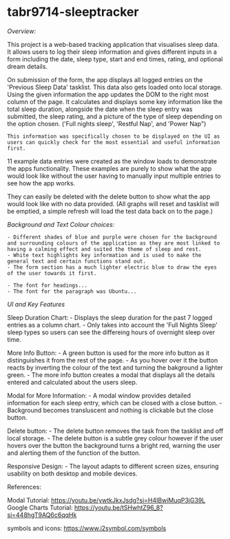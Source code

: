 # tabr9714-sleeptracker

*Overview:*

This project is a web-based tracking application that visualises sleep data. 
It allows users to log their sleep information and gives different inputs in a form including the date, sleep type, start and end times, rating, and optional dream details.

On submission of the form, the app displays all logged entries on the 'Previous Sleep Data' tasklist. This data also gets loaded onto local storage. 
Using the given information the app updates the DOM to the right most column of the page. It calculates and displays some key information like the total sleep duration, alongside the date when the sleep entry was submitted, the sleep rating, and a picture of the type of sleep depending on the option chosen. ('Full nights sleep', 'Restful Nap', and 'Power Nap")

    This information was specifically chosen to be displayed on the UI as users can quickly check for the most essential and useful information first. 

11 example data entries were created as the window loads to demonstrate the apps functionality. 
These examples are purely to show what the app would look like without the user having to manually input multiple entries to see how the app works. 

They can easily be deleted with the delete button to show what the app would look like with no data provided. 
    (All graphs will reset and tasklist will be emptied, a simple refresh will load the test data back on to the page.)



*Background and Text Colour choices:*

    - Different shades of blue and purple were chosen for the background and surrounding colours of the application as they are most linked to having a calming effect and suited the theme of sleep and rest.
    - White text highlights key information and is used to make the general text and certain functions stand out. 
    - The form section has a much lighter electric blue to draw the eyes of the user towards it first.

    - The font for headings...
    - The font for the paragraph was Ubuntu...



*UI and Key Features*

Sleep Duration Chart: 
    - Displays the sleep duration for the past 7 logged entries as a column chart.
    - Only takes into account the 'Full Nights Sleep' sleep types so users can see the differeing hours of overnight sleep over time.





More Info Button:
    - A green button is used for the more info button as it distinguishes it from the rest of the page. 
    - As you hover over it the button reacts by inverting the colour of the text and turning the bakground a lighter green.
    - The more info button creates a modal that displays all the details entered and calculated about the users  sleep.

Modal for More Information: 
    - A modal window provides detailed information for each sleep entry, which can be closed with a close button.
    - Background becomes transluscent and nothing is clickable but the close button.

Delete button:
    - The delete button removes the task from the tasklist and off local storage.
    - The delete button is a subtle grey colour however if the user hovers over the button the background turns a bright red, warning the user and alerting them of the function of the button.

Responsive Design: 
    - The layout adapts to different screen sizes, ensuring usability on both desktop and mobile devices.







References:

Modal Tutorial: https://youtu.be/ywtkJkxJsdg?si=H4IBwiMuqP3jG39L
Google Charts Tutorial: https://youtu.be/tSHwhtZ96_8?si=448hgT9AQ6c6qqHk

symbols and icons: https://www.i2symbol.com/symbols 



